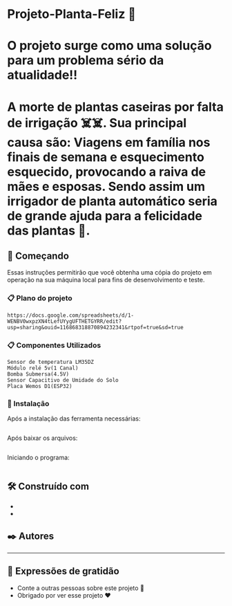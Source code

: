 # Projeto-Planta-Feliz 🌱
# O projeto surge como uma solução para um problema sério da atualidade!! 
# A morte de plantas caseiras por falta de irrigação ☠️☠️. Sua principal causa são: Viagens em família nos finais de semana e esquecimento esquecido, provocando a raiva de mães e esposas. Sendo assim um irrigador de planta automático seria de grande ajuda para a felicidade das plantas 🤯.


## 🚀 Começando

Essas instruções permitirão que você obtenha uma cópia do projeto em operação na sua máquina local para fins de desenvolvimento e teste.
### 📋 Plano do projeto


```
https://docs.google.com/spreadsheets/d/1-WENBV0wxpzXN4tLefUYygUFTHETGYRR/edit?usp=sharing&ouid=116868318870894232341&rtpof=true&sd=true

```

### 📋 Componentes Utilizados



```
Sensor de temperatura LM35DZ
Módulo relé 5v(1 Canal)
Bomba Submersa(4.5V)
Sensor Capacitivo de Umidade do Solo
Placa Wemos D1(ESP32)

```

### 🔧 Instalação

Após a instalação das ferramenta necessárias:

```

```

Após baixar os arquivos:

```

```

Iniciando o programa:
```

```


## 🛠️ Construído com

* 
* 

## ✒️ Autores

* **

 


## 🎁 Expressões de gratidão

* Conte a outras pessoas sobre este projeto 📢
* Obrigado por ver esse projeto ❤️







